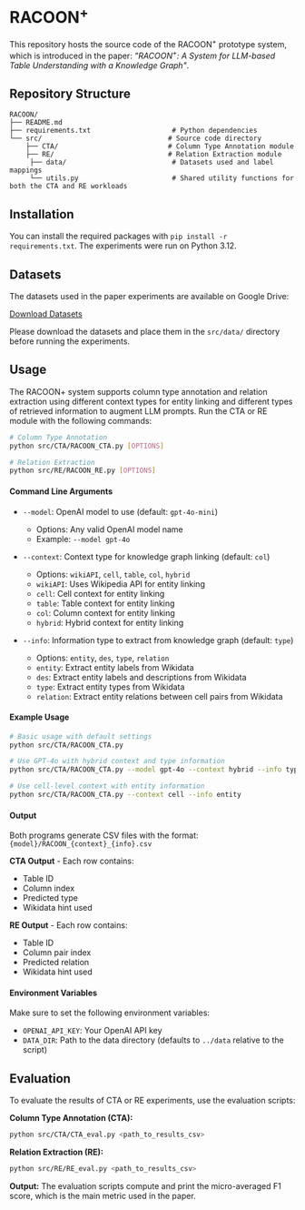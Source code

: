 # RACOON<sup>+</sup>

This repository hosts the source code of the RACOON<sup>+</sup> prototype system, which is introduced in the paper: *"RACOON<sup>+</sup>: A System for LLM-based Table Understanding with a Knowledge Graph"*.

## Repository Structure

```
RACOON/
├── README.md                           
├── requirements.txt                    # Python dependencies
└── src/                               # Source code directory
    ├── CTA/                           # Column Type Annotation module
    ├── RE/                            # Relation Extraction module
     ├── data/                          # Datasets used and label mappings
     └── utils.py                       # Shared utility functions for both the CTA and RE workloads
```

## Installation

You can install the required packages with `pip install -r requirements.txt`. The experiments were run on Python 3.12.

## Datasets

The datasets used in the paper experiments are available on Google Drive:

[Download Datasets](https://drive.google.com/drive/folders/1XX5B2Z0QUOR1zp0Ja5N_4k5RN4HFwQB_?usp=drive_link)

Please download the datasets and place them in the `src/data/` directory before running the experiments.

## Usage

The RACOON+ system supports column type annotation and relation extraction using different context types for entity linking and different types of retrieved information to augment LLM prompts. Run the CTA or RE module with the following commands:

```bash
# Column Type Annotation
python src/CTA/RACOON_CTA.py [OPTIONS]

# Relation Extraction  
python src/RE/RACOON_RE.py [OPTIONS]
```

#### Command Line Arguments

- `--model`: OpenAI model to use (default: `gpt-4o-mini`)
  - Options: Any valid OpenAI model name
  - Example: `--model gpt-4o`

- `--context`: Context type for knowledge graph linking (default: `col`)
  - Options: `wikiAPI`, `cell`, `table`, `col`, `hybrid`
  - `wikiAPI`: Uses Wikipedia API for entity linking
  - `cell`: Cell context for entity linking
  - `table`: Table context for entity linking
  - `col`: Column context for entity linking
  - `hybrid`: Hybrid context for entity linking

- `--info`: Information type to extract from knowledge graph (default: `type`)
  - Options: `entity`, `des`, `type`, `relation`
  - `entity`: Extract entity labels from Wikidata
  - `des`: Extract entity labels and descriptions from Wikidata
  - `type`: Extract entity types from Wikidata
  - `relation`: Extract entity relations between cell pairs from Wikidata

#### Example Usage

```bash
# Basic usage with default settings
python src/CTA/RACOON_CTA.py

# Use GPT-4o with hybrid context and type information
python src/CTA/RACOON_CTA.py --model gpt-4o --context hybrid --info type

# Use cell-level context with entity information
python src/CTA/RACOON_CTA.py --context cell --info entity
```


#### Output

Both programs generate CSV files with the format: `{model}/RACOON_{context}_{info}.csv`

**CTA Output** - Each row contains:
- Table ID
- Column index
- Predicted type
- Wikidata hint used

**RE Output** - Each row contains:
- Table ID
- Column pair index
- Predicted relation
- Wikidata hint used

#### Environment Variables

Make sure to set the following environment variables:
- `OPENAI_API_KEY`: Your OpenAI API key
- `DATA_DIR`: Path to the data directory (defaults to `../data` relative to the script)

## Evaluation

To evaluate the results of CTA or RE experiments, use the evaluation scripts:

**Column Type Annotation (CTA):**
```bash
python src/CTA/CTA_eval.py <path_to_results_csv>
```

**Relation Extraction (RE):**
```bash
python src/RE/RE_eval.py <path_to_results_csv>
```

**Output:**
The evaluation scripts compute and print the micro-averaged F1 score, which is the main metric used in the paper.
